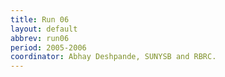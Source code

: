 ```yaml
---
title: Run 06
layout: default
abbrev: run06
period: 2005-2006
coordinator: Abhay Deshpande, SUNYSB and RBRC.
---
```

